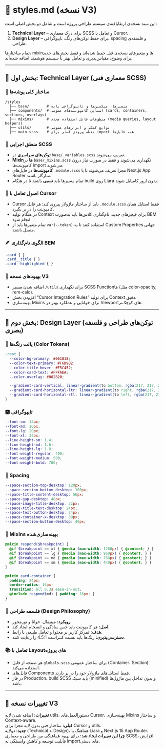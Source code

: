 # 🎨 styles.md (نسخه V3)

این سند نسخه‌ی ارتقایافته‌ی سیستم طراحی پروژه است و شامل دو بخش اصلی است:
1. **Technical Layer** – برای درک معماری SCSS و تعامل با Cursor.
2. **Design Layer** – برای حفظ توکن‌های رنگ، تایپوگرافی، spacing و فلسفه‌ی طراحی.

تمام ساختارها، mixinها و متغیرهای نسخه‌ی قبل حفظ شده‌اند و فقط بخش‌های جدید برای وضوح، مقیاس‌پذیری و تعامل بهتر با سیستم هوشمند اضافه شده‌اند.

---

## 🧱 بخش اول: Technical Layer (معماری فنی SCSS)

### 📁 ساختار کلی پوشه‌ها
```
/styles
  ├── base/        # متغیرها، میکسین‌ها و تایپوگرافی پایه
  ├── components/  # استایل کامپوننت‌های عمومی (cards, containers, sections, overlays)
  ├── mixins/      # منطق‌های قابل استفاده مجدد (media queries, layout helpers)
  ├── utils/       # توابع کمکی و ابزارهای عمومی
  ├── main.scss    # نقطه ورودی اصلی برای import همه فایل‌ها
```

### 🧩 منطق اجرایی SCSS
- **توکن‌های سراسری** در `base/_variables.scss` تعریف می‌شوند.
- **Mixinها** در `base/_mixins.scss` نگهداری می‌شوند و فقط در صورت نیاز درون کامپوننت‌ها import می‌شوند.
- **کامپوننت‌ها** در فایل‌های `.module.scss` مجزا تعریف می‌شوند تا با Next.js App Router سازگار باشند.
- تمام مسیرها باید **نسبی** باشند تا در هنگام build روی Liara بدون ارور کامپایل شوند.

### 🧱 اصول تعامل با Cursor
- Cursor باید از ساختار ماژولار پیروی کند: هر فایل `.module.scss` فقط استایل همان کامپوننت را در بر بگیرد.
- در هنگام تولید Context برای فیچرهای جدید، نام‌گذاری کلاس‌ها باید به‌صورت BEM انجام شود.
- تمام متغیرها باید از `var(--token)` استفاده کنند تا به Custom Properties جهانی متصل باشند.

### 🪶 الگوی نام‌گذاری BEM
```scss
.card { }
.card__title { }
.card--highlighted { }
```

### 🧠 بهبودهای نسخه V3
- اضافه شدن مسیر `/utils` برای نگهداری SCSS Functionها (مثل color-opacity, rem-calc).
- افزودن بخش “Cursor Integration Rules” برای تولید Context دقیق.
- بهینه‌سازی Mixins برای خوانایی و عملکرد بهتر در Viewportهای کوچک‌تر.

---

## 🎨 بخش دوم: Design Layer (توکن‌های طراحی و فلسفه بصری)

### 🎨 پالت رنگ‌ها (Color Tokens)
```scss
:root {
  --color-bg-primary: #061818;
  --color-text-primary: #F6D982;
  --color-title-hover: #F5C452;
  --color-card-text: #FFFAEA;
  --color-overlay: #002B20;

  --gradient-card-vertical: linear-gradient(to bottom, rgba(217, 217, 217, 0.3), rgba(115, 115, 115, 0.3));
  --gradient-card-horizontal-ltr: linear-gradient(to right, rgba(217, 217, 217, 0.3), rgba(115, 115, 115, 0.3));
  --gradient-card-horizontal-rtl: linear-gradient(to left, rgba(217, 217, 217, 0.3), rgba(115, 115, 115, 0.3));
}
```

### 🅰️ تایپوگرافی
```scss
--font-sm: 14px;
--font-md: 16px;
--font-lg: 20px;
--font-xl: 32px;
--line-height-sm: 1.4;
--line-height-md: 1.6;
--line-height-lg: 1.8;
--font-weight-regular: 400;
--font-weight-medium: 500;
--font-weight-bold: 700;
```

### 📏 Spacing
```scss
--space-section-top-desktop: 120px;
--space-section-bottom-desktop: 100px;
--space-title-content-desktop: 56px;
--space-gap-desktop: 48px;
--space-image-title-desktop: 32px;
--space-title-text-desktop: 24px;
--space-text-button-desktop: 24px;
--space-container-x-desktop: 80px;
--space-section-button-desktop: 40px;
```

### 🧩 Mixins بهینه‌سازی‌شده
```scss
@mixin respond($breakpoint) {
  @if $breakpoint == xl { @media (max-width: 1280px) { @content; } }
  @if $breakpoint == lg { @media (max-width: 960px) { @content; } }
  @if $breakpoint == md { @media (max-width: 768px) { @content; } }
  @if $breakpoint == sm { @media (max-width: 440px) { @content; } }
}

@mixin card-container {
  padding: 24px;
  border-radius: 16px;
  transition: all 0.3s ease-in-out;
  @include respond(md) { padding: 16px; }
}
```

### 🧬 فلسفه طراحی (Design Philosophy)
- **رویکرد:** مینیمال، خوانا و نورمحور.
- **اصل:** هر کامپوننت باید حس سادگی و انسجام ایجاد کند.
- **هدف:** تمرکز کاربر بر محتوا و تعامل طبیعی با رابط.
- **دسترسی‌پذیری:** رنگ‌ها باید نسبت کنتراست 4.5:1 را رعایت کنند.

### 📚 تعامل با Layoutهای پروژه
- هر صفحه از فایل `globals.scss` برای ساختار عمومی (Container، Section) استفاده می‌کند.
- فایل‌های Components فقط استایل‌های ماژولار خود را در بر دارند.
- در فاز Production، build SCSS باید سبک (minified) و بدون تداخل بین ماژول‌ها باشد.

---

## 🧾 تغییرات نسخه V3
**تغییرات:** اضافه شدن لایه utils، دستورالعمل‌های Cursor، بهینه‌سازی Mixins و ساختار Context-aware.  
**قبلی:** ساختار فنی بدون لایه مجزا برای Cursor و utils.  
**جدید:** دو‌لایه (Technical + Design)، هماهنگ با Liara و Next.js 15 App Router.  
**چرا این تغییرات ایجاد شد:** برای بهبود هماهنگی بین طراحی و معماری SCSS، افزایش قابلیت توسعه و کاهش وابستگی به importهای دستی.

